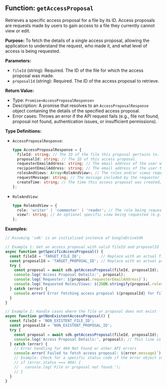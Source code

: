 ## Function: `getAccessProposal`

Retrieves a specific access proposal for a file by its ID. Access proposals are requests made by users to gain access to a file they currently cannot view or edit.

**Purpose:**
To fetch the details of a single access proposal, allowing the application to understand the request, who made it, and what level of access is being requested.

**Parameters:**

-   `fileId` (string): Required. The ID of the file for which the access proposal was made.
-   `proposalId` (string): Required. The ID of the access proposal to retrieve.

**Return Value:**

-   Type: `Promise<AccessProposalResponse>`
-   Description: A promise that resolves to an `AccessProposalResponse` object containing the details of the specified access proposal.
-   Error cases: Throws an error if the API request fails (e.g., file not found, proposal not found, authentication issues, or insufficient permissions).

**Type Definitions:**

*   `AccessProposalResponse`:
    ```typescript
    type AccessProposalResponse = {
      fileId: string; // The ID of the file this proposal pertains to.
      proposalId: string; // The ID of this access proposal.
      requesterEmailAddress: string; // The email address of the user who made the access request.
      recipientEmailAddress: string; // The email address of the user to whom the access request was sent (usually the file owner or someone with sharing permissions).
      rolesAndViews: Array<RoleAndView>; // The roles and/or views requested in the proposal.
      requestMessage: string; // The message included by the requester with their proposal.
      createTime: string; // The time this access proposal was created, in RFC 3339 date-time format.
    };
    ```

*   `RoleAndView`:
    ```typescript
    type RoleAndView = {
      role: 'writer' | 'commenter' | 'reader'; // The role being requested (e.g., writer, commenter, reader).
      view?: string; // An optional specific view being requested (e.g., a specific named view in a Google Sheet). The exact meaning can depend on the application that created the file.
    };
    ```

**Examples:**

```typescript
// Assuming 'sdk' is an initialized instance of GoogleDriveSdk

// Example 1: Get an access proposal with valid fileId and proposalId
async function getSpecificAccessProposal() {
  const fileId = 'TARGET_FILE_ID';         // Replace with an actual file ID
  const proposalId = 'TARGET_PROPOSAL_ID'; // Replace with an actual proposal ID
  try {
    const proposal = await sdk.getAccessProposal(fileId, proposalId);
    console.log('Access Proposal Details:', proposal);
    console.log(`Requester: ${proposal.requesterEmailAddress}`);
    console.log(`Requested Roles/Views: ${JSON.stringify(proposal.rolesAndViews)}`);
  } catch (error) {
    console.error(`Error fetching access proposal ${proposalId} for file ${fileId}:`, error);
  }
}

// Example 2: Handle cases where the file or proposal does not exist
async function getNonExistentAccessProposal() {
  const fileId = 'NON_EXISTENT_FILE_ID';
  const proposalId = 'NON_EXISTENT_PROPOSAL_ID';
  try {
    const proposal = await sdk.getAccessProposal(fileId, proposalId);
    console.log('Access Proposal Details:', proposal); // This line is not expected to be reached
  } catch (error) {
    // Error handling for 404 Not Found or other API errors
    console.error(`Failed to fetch access proposal: ${error.message}`);
    // Example: Check for a specific status code if the error object includes it
    // if (error.status === 404) {
    //   console.log('File or proposal not found.');
    // }
  }
}
```
